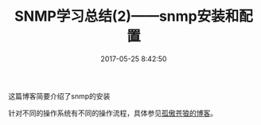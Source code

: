 ﻿---
title: SNMP学习总结(2)——snmp安装和配置
date: 2017-05-25 8:42:50
categories:
  - SNMP
tags:
  - snmp
  - network
  - snmp4j
---
这篇博客简要介绍了snmp的安装
<!-- more -->

针对不同的操作系统有不同的操作流程，具体参见[孤傲苍狼的博客][1]。


  [1]: http://www.cnblogs.com/xdp-gacl/category/613358.html